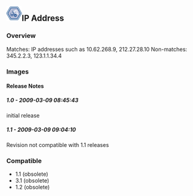 ## <img src='./logo.jpg' width='40' height='40'>IP Address

### Overview
Matches: IP addresses such as 10.62.268.9, 212.27.28.10
Non-matches: 345.2.2.3, 123.1.1.34.4

### Images




#### Release Notes

##### 1.0 - 2009-03-09 08:45:43
initial release
##### 1.1 - 2009-03-09 09:04:10
Revision not compatible with 1.1 releases
### Compatible
 -  1.1 (obsolete)
 -   3.1 (obsolete)
 -   1.2 (obsolete)